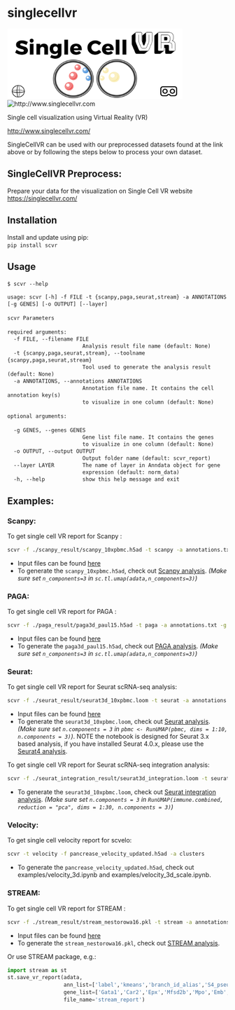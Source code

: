 # singlecellvr

<img src="images/SCVR_logo.png" alt="http://www.singlecellvr.com" width="400" height="160">

<img src="images/scvr.jpeg" alt="http://www.singlecellvr.com" width="400" height="40">

Single cell visualization using Virtual Reality (VR)  

http://www.singlecellvr.com/

SingleCellVR can be used with our preprocessed datasets found at the link above or by following the steps below to process your own dataset.

## SingleCellVR Preprocess:  

Prepare your data for the visualization on Single Cell VR website <https://singlecellvr.com/>

Installation
------------
Install and update using pip:  
`pip install scvr`

Usage
-----
`$ scvr --help`

```
usage: scvr [-h] -f FILE -t {scanpy,paga,seurat,stream} -a ANNOTATIONS [-g GENES] [-o OUTPUT] [--layer]

scvr Parameters

required arguments:
  -f FILE, --filename FILE
                        Analysis result file name (default: None)
  -t {scanpy,paga,seurat,stream}, --toolname {scanpy,paga,seurat,stream}
                        Tool used to generate the analysis result (default: None)
  -a ANNOTATIONS, --annotations ANNOTATIONS
                        Annotation file name. It contains the cell annotation key(s) 
                        to visualize in one column (default: None)
                        
optional arguments:

  -g GENES, --genes GENES
                        Gene list file name. It contains the genes 
                        to visualize in one column (default: None)
  -o OUTPUT, --output OUTPUT
                        Output folder name (default: scvr_report)
  --layer LAYER         The name of layer in Anndata object for gene
                        expression (default: norm_data)
  -h, --help            show this help message and exit
```


Examples:
---------
### Scanpy:  

To get single cell VR report for Scanpy :  
```bash
scvr -f ./scanpy_result/scanpy_10xpbmc.h5ad -t scanpy -a annotations.txt -g genes.txt -o scanpy_report
```

* Input files can be found [here](https://www.dropbox.com/sh/m6u9y38mi5qgf3o/AACe6cgiywaxM7ARtw54sg1Ha?dl=0) 
* To generate the `scanpy_10xpbmc.h5ad`, check out [Scanpy analysis](https://nbviewer.jupyter.org/github/pinellolab/singlecellvr/blob/master/examples/scanpy_10xpbmc.ipynb?flush_cache=true). *(Make sure set `n_components=3` in `sc.tl.umap(adata,n_components=3)`)*


### PAGA:  

To get single cell VR report for PAGA :  
```bash
scvr -f ./paga_result/paga3d_paul15.h5ad -t paga -a annotations.txt -g genes.txt -o paga_report
```

* Input files can be found [here](https://www.dropbox.com/sh/03zpxs9zv7yusi1/AADKVSU8Il1JcjA7lfHjmRpSa?dl=0) 
* To generate the `paga3d_paul15.h5ad`, check out [PAGA analysis](https://nbviewer.jupyter.org/github/pinellolab/singlecellvr/blob/master/examples/paga_paul15.ipynb?flush_cache=true). *(Make sure set `n_components=3` in `sc.tl.umap(adata,n_components=3)`)*

### Seurat:  
To get single cell VR report for Seurat scRNA-seq analysis:  
```bash
scvr -f ./seurat_result/seurat3d_10xpbmc.loom -t seurat -a annotations.txt -g genes.txt -o seurat_report
```
* Input files can be found [here](https://www.dropbox.com/sh/tpk4qfm5qsjpffn/AADmKmyDx7rhzKBOpIlAgMEUa?dl=0) 
* To generate the `seurat3d_10xpbmc.loom`, check out [Seurat analysis](https://nbviewer.jupyter.org/github/pinellolab/singlecellvr/blob/master/examples/seurat_10xpbmc.ipynb?flush_cache=true). *(Make sure set `n.components = 3` in `pbmc <- RunUMAP(pbmc, dims = 1:10, n.components = 3)`)*. NOTE the notebook is designed for Seurat 3.x based analysis, if you have installed Seurat 4.0.x, please use the [Seurat4 analysis](https://github.com/qinqian/singlecellvr/blob/master/examples/seurat4_pbmc3k.ipynb). 

To get single cell VR report for Seurat scRNA-seq integration analysis:
```bash
scvr -f ./seurat_integration_result/seurat3d_integration.loom -t seurat -a annotations.txt -g genes.txt -o seurat_integration_report --layer scale_data
```  
* To generate the `seurat3d_10xpbmc.loom`, check out [Seurat integration analysis](https://nbviewer.jupyter.org/github/pinellolab/singlecellvr/blob/master/examples/seurat_integration.ipynb?flush_cache=true). *(Make sure set `n.components = 3` in `RunUMAP(immune.combined, reduction = "pca", dims = 1:30, n.components = 3)`)*

### Velocity:
To get single cell velocity report for scvelo:
``` bash
scvr -t velocity -f pancrease_velocity_updated.h5ad -a clusters
```
* To generate the `pancrease_velocity_updated.h5ad`, check out examples/velocity_3d.ipynb and examples/velocity_3d_scale.ipynb.

### STREAM:  
To get single cell VR report for STREAM : 
```bash
scvr -f ./stream_result/stream_nestorowa16.pkl -t stream -a annotations.txt -g genes.txt -o stream_report
```
* Input files can be found [here](https://www.dropbox.com/sh/fg84hfdeihielun/AACRcmuAIg9RMU30ChgAZevza?dl=0) 
* To generate the `stream_nestorowa16.pkl`, check out [STREAM analysis](https://nbviewer.jupyter.org/github/pinellolab/singlecellvr/blob/master/examples/stream_nestorowa16.ipynb?flush_cache=true).

Or use STREAM package, e.g.:
```python
import stream as st
st.save_vr_report(adata,
                  ann_list=['label','kmeans','branch_id_alias','S4_pseudotime'],
                  gene_list=['Gata1','Car2','Epx','Mfsd2b','Mpo','Emb','Flt3','Dntt'],
                  file_name='stream_report')
```
